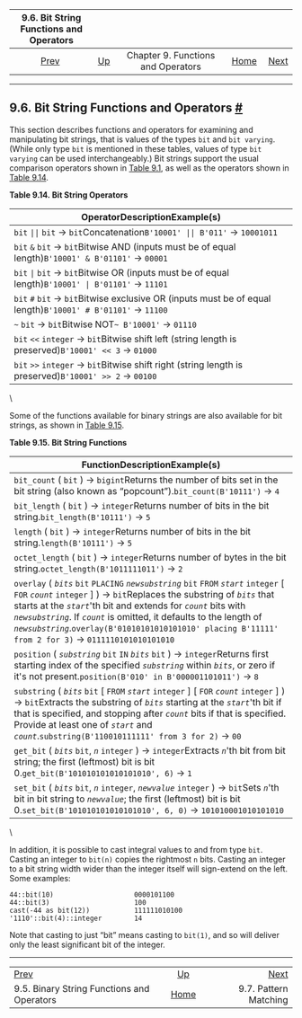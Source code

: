 <!--?xml version="1.0" encoding="UTF-8" standalone="no"?-->

|                      9.6. Bit String Functions and Operators                      |                                                           |                                    |                                                       |                                                          |
| :-------------------------------------------------------------------------------: | :-------------------------------------------------------- | :--------------------------------: | ----------------------------------------------------: | -------------------------------------------------------: |
| [Prev](functions-binarystring.html "9.5. Binary String Functions and Operators")  | [Up](functions.html "Chapter 9. Functions and Operators") | Chapter 9. Functions and Operators | [Home](index.html "PostgreSQL 17devel Documentation") |  [Next](functions-matching.html "9.7. Pattern Matching") |

***

## 9.6. Bit String Functions and Operators [#](#FUNCTIONS-BITSTRING)

This section describes functions and operators for examining and manipulating bit strings, that is values of the types `bit` and `bit varying`. (While only type `bit` is mentioned in these tables, values of type `bit varying` can be used interchangeably.) Bit strings support the usual comparison operators shown in [Table 9.1](functions-comparison.html#FUNCTIONS-COMPARISON-OP-TABLE "Table 9.1. Comparison Operators"), as well as the operators shown in [Table 9.14](functions-bitstring.html#FUNCTIONS-BIT-STRING-OP-TABLE "Table 9.14. Bit String Operators").

**Table 9.14. Bit String Operators**

| OperatorDescriptionExample(s)                                                                               |
| ----------------------------------------------------------------------------------------------------------- |
| `bit` `\|\|` `bit` → `bit`Concatenation`B'10001' \|\| B'011'` → `10001011`                                  |
| `bit` `&` `bit` → `bit`Bitwise AND (inputs must be of equal length)`B'10001' & B'01101'` → `00001`          |
| `bit` `\|` `bit` → `bit`Bitwise OR (inputs must be of equal length)`B'10001' \| B'01101'` → `11101`         |
| `bit` `#` `bit` → `bit`Bitwise exclusive OR (inputs must be of equal length)`B'10001' # B'01101'` → `11100` |
| `~` `bit` → `bit`Bitwise NOT`~ B'10001'` → `01110`                                                          |
| `bit` `<<` `integer` → `bit`Bitwise shift left (string length is preserved)`B'10001' << 3` → `01000`        |
| `bit` `>>` `integer` → `bit`Bitwise shift right (string length is preserved)`B'10001' >> 2` → `00100`       |

\

Some of the functions available for binary strings are also available for bit strings, as shown in [Table 9.15](functions-bitstring.html#FUNCTIONS-BIT-STRING-TABLE "Table 9.15. Bit String Functions").

**Table 9.15. Bit String Functions**

| FunctionDescriptionExample(s)                                                                                                                                                                                                                                                                                                                                                                                                |
| ---------------------------------------------------------------------------------------------------------------------------------------------------------------------------------------------------------------------------------------------------------------------------------------------------------------------------------------------------------------------------------------------------------------------------- |
| `bit_count` ( `bit` ) → `bigint`Returns the number of bits set in the bit string (also known as “popcount”).`bit_count(B'10111')` → `4`                                                                                                                                                                                                                                                                                  |
| `bit_length` ( `bit` ) → `integer`Returns number of bits in the bit string.`bit_length(B'10111')` → `5`                                                                                                                                                                                                                                                                                                                  |
| `length` ( `bit` ) → `integer`Returns number of bits in the bit string.`length(B'10111')` → `5`                                                                                                                                                                                                                                                                                                                      |
| `octet_length` ( `bit` ) → `integer`Returns number of bytes in the bit string.`octet_length(B'1011111011')` → `2`                                                                                                                                                                                                                                                                                                        |
| `overlay` ( *`bits`* `bit` `PLACING` *`newsubstring`* `bit` `FROM` *`start`* `integer` \[ `FOR` *`count`* `integer` ] ) → `bit`Replaces the substring of *`bits`* that starts at the *`start`*'th bit and extends for *`count`* bits with *`newsubstring`*. If *`count`* is omitted, it defaults to the length of *`newsubstring`*.`overlay(B'01010101010101010' placing B'11111' from 2 for 3)` → `0111110101010101010` |
| `position` ( *`substring`* `bit` `IN` *`bits`* `bit` ) → `integer`Returns first starting index of the specified *`substring`* within *`bits`*, or zero if it's not present.`position(B'010' in B'000001101011')` → `8`                                                                                                                                                                                                   |
| `substring` ( *`bits`* `bit` \[ `FROM` *`start`* `integer` ] \[ `FOR` *`count`* `integer` ] ) → `bit`Extracts the substring of *`bits`* starting at the *`start`*'th bit if that is specified, and stopping after *`count`* bits if that is specified. Provide at least one of *`start`* and *`count`*.`substring(B'110010111111' from 3 for 2)` → `00`                                                                  |
| `get_bit` ( *`bits`* `bit`, *`n`* `integer` ) → `integer`Extracts *`n`*'th bit from bit string; the first (leftmost) bit is bit 0.`get_bit(B'101010101010101010', 6)` → `1`                                                                                                                                                                                                                                              |
| `set_bit` ( *`bits`* `bit`, *`n`* `integer`, *`newvalue`* `integer` ) → `bit`Sets *`n`*'th bit in bit string to *`newvalue`*; the first (leftmost) bit is bit 0.`set_bit(B'101010101010101010', 6, 0)` → `101010001010101010`                                                                                                                                                                                            |

\

In addition, it is possible to cast integral values to and from type `bit`. Casting an integer to `bit(n)` copies the rightmost `n` bits. Casting an integer to a bit string width wider than the integer itself will sign-extend on the left. Some examples:

    44::bit(10)                    0000101100
    44::bit(3)                     100
    cast(-44 as bit(12))           111111010100
    '1110'::bit(4)::integer        14

Note that casting to just “bit” means casting to `bit(1)`, and so will deliver only the least significant bit of the integer.

***

|                                                                                   |                                                           |                                                          |
| :-------------------------------------------------------------------------------- | :-------------------------------------------------------: | -------------------------------------------------------: |
| [Prev](functions-binarystring.html "9.5. Binary String Functions and Operators")  | [Up](functions.html "Chapter 9. Functions and Operators") |  [Next](functions-matching.html "9.7. Pattern Matching") |
| 9.5. Binary String Functions and Operators                                        |   [Home](index.html "PostgreSQL 17devel Documentation")   |                                    9.7. Pattern Matching |
